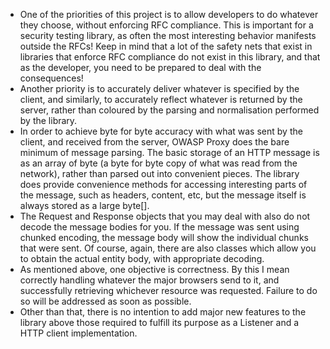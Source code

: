   - One of the priorities of this project is to allow developers to do
    whatever they choose, without enforcing RFC compliance. This is
    important for a security testing library, as often the most
    interesting behavior manifests outside the RFCs\! Keep in mind that
    a lot of the safety nets that exist in libraries that enforce RFC
    compliance do not exist in this library, and that as the developer,
    you need to be prepared to deal with the consequences\!
  - Another priority is to accurately deliver whatever is specified by
    the client, and similarly, to accurately reflect whatever is
    returned by the server, rather than coloured by the parsing and
    normalisation performed by the library.
  - In order to achieve byte for byte accuracy with what was sent by the
    client, and received from the server, OWASP Proxy does the bare
    minimum of message parsing. The basic storage of an HTTP message is
    as an array of byte (a byte for byte copy of what was read from the
    network), rather than parsed out into convenient pieces. The library
    does provide convenience methods for accessing interesting parts of
    the message, such as headers, content, etc, but the message itself
    is always stored as a large byte\[\].
  - The Request and Response objects that you may deal with also do not
    decode the message bodies for you. If the message was sent using
    chunked encoding, the message body will show the individual chunks
    that were sent. Of course, again, there are also classes which allow
    you to obtain the actual entity body, with appropriate decoding.
  - As mentioned above, one objective is correctness. By this I mean
    correctly handling whatever the major browsers send to it, and
    successfully retrieving whichever resource was requested. Failure to
    do so will be addressed as soon as possible.
  - Other than that, there is no intention to add major new features to
    the library above those required to fulfill its purpose as a
    Listener and a HTTP client implementation.
